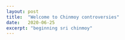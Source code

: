```yaml
---
layout: post
title:  "Welcome to Chinmoy controversies"
date:   2020-06-25
excerpt: "beginning sri chinmoy"
---
```


